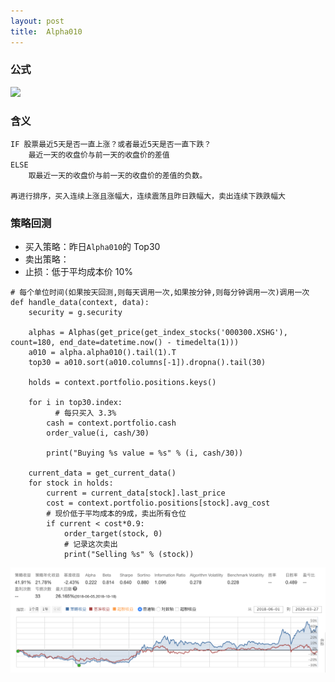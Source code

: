 ```yaml
---
layout: post
title:  Alpha010
---
```


### 公式

<img src="https://render.githubusercontent.com/render/math?math=rank(((0 < ts\_min(delta(close, 1), 4)) ? delta(close, 1) : ((ts\_max(delta(close, 1), 4) < 0) ? delta(close, 1) : (-1 * delta(close, 1)))))">

### 含义

```
IF 股票最近5天是否一直上涨？或者最近5天是否一直下跌？
    最近一天的收盘价与前一天的收盘价的差值
ELSE
    取最近一天的收盘价与前一天的收盘价的差值的负数。

再进行排序，买入连续上涨且涨幅大，连续震荡且昨日跌幅大，卖出连续下跌跌幅大
```

### 策略回测

- 买入策略：昨日`Alpha010`的 Top30
- 卖出策略：
- 止损：低于平均成本价 10%

```
# 每个单位时间(如果按天回测,则每天调用一次,如果按分钟,则每分钟调用一次)调用一次
def handle_data(context, data):
    security = g.security
    
    alphas = Alphas(get_price(get_index_stocks('000300.XSHG'), count=180, end_date=datetime.now() - timedelta(1)))
    a010 = alpha.alpha010().tail(1).T
    top30 = a010.sort(a010.columns[-1]).dropna().tail(30)

    holds = context.portfolio.positions.keys()

    for i in top30.index:
    	  # 每只买入 3.3%
        cash = context.portfolio.cash
        order_value(i, cash/30)
        
        print("Buying %s value = %s" % (i, cash/30))
    
    current_data = get_current_data() 
    for stock in holds:
        current = current_data[stock].last_price
        cost = context.portfolio.positions[stock].avg_cost
        # 现价低于平均成本的9成，卖出所有仓位
        if current < cost*0.9:
            order_target(stock, 0)
            # 记录这次卖出
            print("Selling %s" % (stock))
```

![](/images/alpha010.png)
